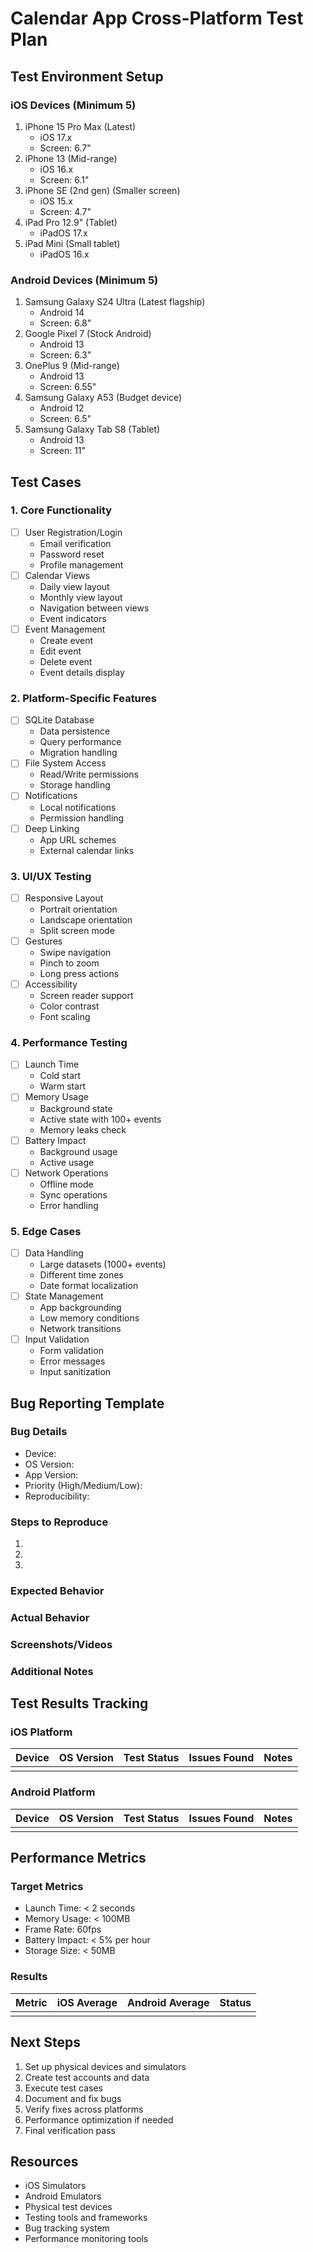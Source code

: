 # Calendar App Cross-Platform Test Plan

## Test Environment Setup

### iOS Devices (Minimum 5)
1. iPhone 15 Pro Max (Latest)
   - iOS 17.x
   - Screen: 6.7"
2. iPhone 13 (Mid-range)
   - iOS 16.x
   - Screen: 6.1"
3. iPhone SE (2nd gen) (Smaller screen)
   - iOS 15.x
   - Screen: 4.7"
4. iPad Pro 12.9" (Tablet)
   - iPadOS 17.x
5. iPad Mini (Small tablet)
   - iPadOS 16.x

### Android Devices (Minimum 5)
1. Samsung Galaxy S24 Ultra (Latest flagship)
   - Android 14
   - Screen: 6.8"
2. Google Pixel 7 (Stock Android)
   - Android 13
   - Screen: 6.3"
3. OnePlus 9 (Mid-range)
   - Android 13
   - Screen: 6.55"
4. Samsung Galaxy A53 (Budget device)
   - Android 12
   - Screen: 6.5"
5. Samsung Galaxy Tab S8 (Tablet)
   - Android 13
   - Screen: 11"

## Test Cases

### 1. Core Functionality
- [ ] User Registration/Login
  - Email verification
  - Password reset
  - Profile management
- [ ] Calendar Views
  - Daily view layout
  - Monthly view layout
  - Navigation between views
  - Event indicators
- [ ] Event Management
  - Create event
  - Edit event
  - Delete event
  - Event details display

### 2. Platform-Specific Features
- [ ] SQLite Database
  - Data persistence
  - Query performance
  - Migration handling
- [ ] File System Access
  - Read/Write permissions
  - Storage handling
- [ ] Notifications
  - Local notifications
  - Permission handling
- [ ] Deep Linking
  - App URL schemes
  - External calendar links

### 3. UI/UX Testing
- [ ] Responsive Layout
  - Portrait orientation
  - Landscape orientation
  - Split screen mode
- [ ] Gestures
  - Swipe navigation
  - Pinch to zoom
  - Long press actions
- [ ] Accessibility
  - Screen reader support
  - Color contrast
  - Font scaling

### 4. Performance Testing
- [ ] Launch Time
  - Cold start
  - Warm start
- [ ] Memory Usage
  - Background state
  - Active state with 100+ events
  - Memory leaks check
- [ ] Battery Impact
  - Background usage
  - Active usage
- [ ] Network Operations
  - Offline mode
  - Sync operations
  - Error handling

### 5. Edge Cases
- [ ] Data Handling
  - Large datasets (1000+ events)
  - Different time zones
  - Date format localization
- [ ] State Management
  - App backgrounding
  - Low memory conditions
  - Network transitions
- [ ] Input Validation
  - Form validation
  - Error messages
  - Input sanitization

## Bug Reporting Template

### Bug Details
- Device:
- OS Version:
- App Version:
- Priority (High/Medium/Low):
- Reproducibility:

### Steps to Reproduce
1. 
2. 
3. 

### Expected Behavior


### Actual Behavior


### Screenshots/Videos


### Additional Notes


## Test Results Tracking

### iOS Platform
| Device | OS Version | Test Status | Issues Found | Notes |
|--------|------------|-------------|--------------|-------|
|        |            |             |              |       |

### Android Platform
| Device | OS Version | Test Status | Issues Found | Notes |
|--------|------------|-------------|--------------|-------|
|        |            |             |              |       |

## Performance Metrics

### Target Metrics
- Launch Time: < 2 seconds
- Memory Usage: < 100MB
- Frame Rate: 60fps
- Battery Impact: < 5% per hour
- Storage Size: < 50MB

### Results
| Metric | iOS Average | Android Average | Status |
|--------|-------------|-----------------|--------|
|        |             |                |        |

## Next Steps
1. Set up physical devices and simulators
2. Create test accounts and data
3. Execute test cases
4. Document and fix bugs
5. Verify fixes across platforms
6. Performance optimization if needed
7. Final verification pass

## Resources
- iOS Simulators
- Android Emulators
- Physical test devices
- Testing tools and frameworks
- Bug tracking system
- Performance monitoring tools 
